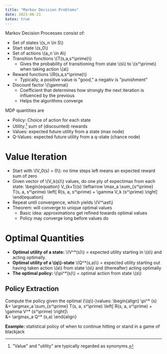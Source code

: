 ```yaml
---
title: "Markov Decision Problems"
date: 2023-06-21
katex: true
---
```


Markov Decision Processes consist of:
- Set of states \\(s_n \in S\\)
- Start state \\(s_0\\)
- Set of actions \\(a_n \in A\\)
- Transition functions \\(T(s,a,s^\prime)\\)
    - Gives the probability of transitioning from state \\(s\\) to \\(s^\prime\\) when taking action \\(a\\)
- Reward functions \\(R(s,a,s^\prime)\\)
    - Typically, a positive value is "good," a negativ is "punishment"
- Discount factor \\(\gamma\\)
    - Coefficient that determines how strongly the next iteration is influenced by the previous
    - Helps the algorithms converge

MDP quantities are
- Policy: Choice of action for each state
- Utility:[^value] sum of (discounted) rewards
- Values: expected future utility from a state (max node)
- Q-Values: expected future utility from a q-state (chance node)

[^value]: "Value" and "utility" are typically regarded as synonyms.

# Value Iteration

- Start with \\(V_0(s) = 0\\): no time steps left means an expected reward sum of zero
- Given vector of \\(V_k(s)\\) values, do one ply of expectimax from each state:
\begin{equation}
V_{k+1}(s) \leftarrow \max_a \sum_{s^\prime} T(s, a, s^\prime) \left[ R(s, a, s^\prime) + \gamma V_k (s^\prime) \right]
\end{equation}
- Repeat until convergence, which yields \\(V^\ast\\)
- Theorem: will converge to unique optimal values
    - Basic idea: approximations get refined towards optimal values
    - Policy may converge long before values do

# Optimal Quantities
- **Optimal utility of a state:** \\(V^*(s)\\) = expected utility starting in \\(s\\) and acting optimally.
- **Optimal utility of a \\(q\\)-state** \\(Q^*(s,a)\\) = expected utility starting out having taken action \\(a\\) from state \\(s\\) and (thereafter) acting optimally
- **The optimal policy:** \\(\pi^*(s)\\) = optimal action from state \\(s\\)

## Policy Extraction
Compute the policy given the optimal (\\(q\\)-)values:
\begin{align}
\pi^* (s) &= \argmax_a \sum_{s^\prime} T(s, a, s^\prime) \left[ R(s, a, s^\prime) + \gamma V^* (s^\prime) \right]\\\
&= \argmax_a Q^* (s,a)
\end{align}

**Example:** statistical policy of when to continue hitting or stand in a game of blackjack